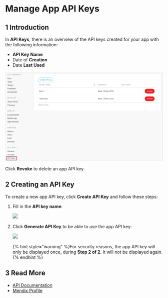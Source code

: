 # Manage App API Keys

## 1 Introduction

In **API Keys**, there is an overview of the API keys created for your app with the following information:

*   **API Key Name**
*   Date of **Creation**
*   Date **Last Used**

![](attachments/keys.png)


Click **Revoke** to delete an app API key.

## 2 Creating an API Key

To create a new app API key, click **Create API Key**  and follow these steps:

1.  Fill in the **API key name**:

	![](attachments/create-key-1.png)
	
2.  Click **Generate API Key** to be able to use the app API key:

	![](attachments/create-key-2.png)

	{% hint style="warning" %}For security reasons, the app API key will only be displayed once, during **Step 2 of 2**. It will not be displayed again.
	{% endhint %}

## 3 Read More

* [API Documentation](/apidocs-mxsdk/apidocs)
* [Mendix Profile](../mendix-profile/index)
